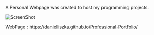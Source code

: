 A Personal Webpage was created to host my programming projects.

![ScreenShot](./assets/images/screenshot.png?raw=true "Professional Portfolio")

WebPage : https://danielliszka.github.io/Professional-Portfolio/